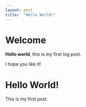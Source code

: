 ```yaml
---
layout: post
title:  "Hello World!"
---
```


# Welcome

**Hello world**, this is my first log post.

I hope you like it!

# Hello World!

This is my first post.
